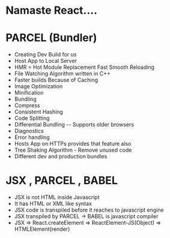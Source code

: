 # Namaste React....


# PARCEL (Bundler)
- Creating Dev Build for us
- Host App to Local Server
- HMR =  Hot Module Replacement Fast Smooth Reloading
- File Watching Algorithm written in C++
- Faster builds Because of Caching
- Image Optimization
- Minification
- Bundling
- Compress
- Consistent Hashing
- Code Splitting
- Differential Bundling -- Supports older browsers
- Diagnostics
- Error handling
- Hosts App on HTTPs provides that feature also
- Tree Shaking Algorithm - Remove unused code
- Different dev and production bundles

# JSX , PARCEL , BABEL
- JSX is not HTML inside Javascript
- It has HTML or XML like syntax
- JSX code is transpiled before it reaches to javascript engine
- JSX transpiled by PARCEL -> BABEL is javascript compiler
- JSX => React.createElement => ReactElement-JS(Object) => HTMLElement(render)


